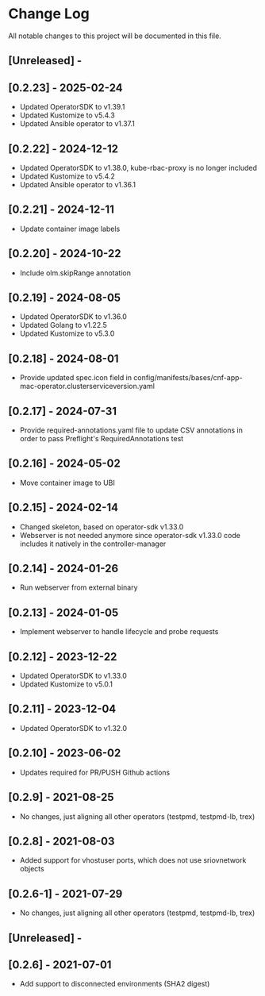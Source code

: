 # Change Log

All notable changes to this project will be documented in this file.

## [Unreleased] -

## [0.2.23] - 2025-02-24

- Updated OperatorSDK to v1.39.1
- Updated Kustomize to v5.4.3
- Updated Ansible operator to v1.37.1

## [0.2.22] - 2024-12-12

- Updated OperatorSDK to v1.38.0, kube-rbac-proxy is no longer included
- Updated Kustomize to v5.4.2
- Updated Ansible operator to v1.36.1

## [0.2.21] - 2024-12-11

- Update container image labels

## [0.2.20] - 2024-10-22

- Include olm.skipRange annotation

## [0.2.19] - 2024-08-05

- Updated OperatorSDK to v1.36.0
- Updated Golang to v1.22.5
- Updated Kustomize to v5.3.0

## [0.2.18] - 2024-08-01

- Provide updated spec.icon field in config/manifests/bases/cnf-app-mac-operator.clusterserviceversion.yaml

## [0.2.17] - 2024-07-31

- Provide required-annotations.yaml file to update CSV annotations in order to pass Preflight's RequiredAnnotations test

## [0.2.16] - 2024-05-02

- Move container image to UBI

## [0.2.15] - 2024-02-14

- Changed skeleton, based on operator-sdk v1.33.0
- Webserver is not needed anymore since operator-sdk v1.33.0 code includes it natively in the controller-manager

## [0.2.14] - 2024-01-26

- Run webserver from external binary

## [0.2.13] - 2024-01-05

- Implement webserver to handle lifecycle and probe requests

## [0.2.12] - 2023-12-22

- Updated OperatorSDK to v1.33.0
- Updated Kustomize to v5.0.1

## [0.2.11] - 2023-12-04

- Updated OperatorSDK to v1.32.0

## [0.2.10] - 2023-06-02

- Updates required for PR/PUSH Github actions

## [0.2.9] - 2021-08-25

- No changes, just aligning all other operators (testpmd, testpmd-lb, trex)

## [0.2.8] - 2021-08-03

- Added support for vhostuser ports, which does not use sriovnetwork objects

## [0.2.6-1] - 2021-07-29

- No changes, just aligning all other operators (testpmd, testpmd-lb, trex)

## [Unreleased] -

## [0.2.6] - 2021-07-01

- Add support to disconnected environments (SHA2 digest)
